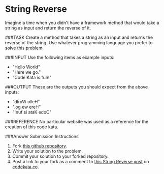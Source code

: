 String Reverse
=============

Imagine a time when you didn't have a framework method that would take a string as input and return the reverse of it.

###TASK
Create a method that takes a string as an input and returns the reverse of the string.
Use whatever programming language you prefer to solve this problem.

###INPUT
Use the following items as example inputs:
* "Hello World"
* "Here we go."
* "Code Kata is fun!"

###OUTPUT
These are the outputs you should expect from the above inputs:
* "dlroW olleH"
* ".og ew ereH"
* "!nuf si ataK edoC"

###REFERENCE
No particular website was used as a reference for the creation of this code kata.

###Answer Submission Instructions
1. Fork [this github repository](https://github.com/CentralArkansasCodeKata/StringReverse).
2. Write your solution to the problem.
3. Commit your solution to your forked repository.
4. Post a link to your fork as a comment to [this String Reverse post](http://codekata.co/2013/08/22/string-reverse/) on [codekata.co](http://codekata.co).
